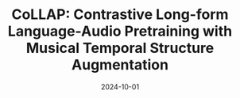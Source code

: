 ---
title: "CoLLAP: Contrastive Long-form Language-Audio Pretraining with Musical Temporal Structure Augmentation"
collection: publications
permalink: /publication/collap
authors: Junda Wu, Warren Li, Zachary Novack, Amit Namburi, Carol Chen, Julian McAuley
excerpt: 'This work presents CoLLAP, a long-form vesrion of CLAP that is able to perform long-form reasoning and retrieval over minutes of musical audio.'
date: 2024-10-01
# venue: ['International Society of Music Information Retrieval (ISMIR), 2024']
# venue: ['International Conference on Learning Representations (ICLR), 2023', 'Spotlight at NeurIPS Workshop on The Benefits of Higher-Order Optimization in Machine Learning, 2022']
paperurl: 'https://arxiv.org/abs/2410.02271'
# code: 'https://github.com/pnlong/PDMX'
abs_title: collap_2024_abs
bib_title: collap_2024_bib
pub_status: 'preprint'
# website: 'https://presto-music.github.io/web/'
citation: '@article{wu2024collap,<br />
    title={CoLLAP: Contrastive Long-form Language-Audio Pretraining with Musical Temporal Structure Augmentation}, <br />
    author={Junda Wu and Warren Li and Zachary Novack and Amit Namburi and Carol Chen and Julian McAuley},<br />
    year={2024},<br />
    eprint={2410.02271},<br />
    archivePrefix={arXiv},<br />
    primaryClass={cs.SD}<br />
}'
---